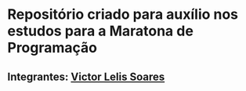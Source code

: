 # Repositório criado para auxílio nos estudos para a Maratona de Programação
## Integrantes: [Victor Lelis Soares](https://github.com/victorlelissoares)
 
